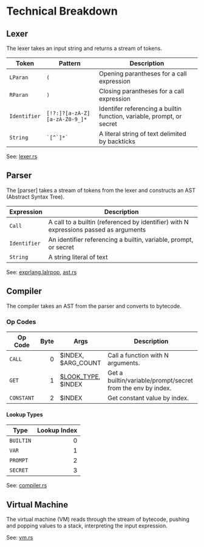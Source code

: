 # Technical Breakdown

## Lexer

The lexer takes an input string and returns a stream of tokens.

| Token        | Pattern                       | Description                                                           |
| ------------ | ----------------------------- | --------------------------------------------------------------------- |
| `LParan`     | `(`                           | Opening parantheses for a call expression                             |
| `RParan`     | `)`                           | Closing parantheses for a call expression                             |
| `Identifier` | `[!?:]?[a-zA-Z][a-zA-Z0-9_]*` | Identifer referencing a builtin function, variable, prompt, or secret |
| `String`     | `` `[^`]*` ``                 | A literal string of text delimited by backticks                       |

See: [lexer.rs](./src/lexer.rs)

## Parser

The [parser] takes a stream of tokens from the lexer and constructs an AST (Abstract Syntax Tree).

| Expression   | Description                                                                           |
| ------------ | ------------------------------------------------------------------------------------- |
| `Call`       | A call to a builtin (referenced by identifier) with N expressions passed as arguments |
| `Identifier` | An identifier referencing a builtin, variable, prompt, or secret                      |
| `String`     | A string literal of text                                                              |

See: [exprlang.lalrpop](./src/exprlang.lalrpop), [ast.rs](./src/ast.rs)

## Compiler

The compiler takes an AST from the parser and converts to bytecode.

### Op Codes

| Op Code    | Byte | Args                                | Description                                                 |
| ---------- | ---: | ----------------------------------- | ----------------------------------------------------------- |
| `CALL`     |    0 | $INDEX, $ARG_COUNT                  | Call a function with N arguments.                           |
| `GET`      |    1 | [$LOOK_TYPE](#lookup-types), $INDEX | Get a builtin/variable/prompt/secret from the env by index. |
| `CONSTANT` |    2 | $INDEX                              | Get constant value by index.                                |

#### Lookup Types

| Type      | Lookup Index |
| --------- | -----------: |
| `BUILTIN` |            0 |
| `VAR`     |            1 |
| `PROMPT`  |            2 |
| `SECRET`  |            3 |

See: [compiler.rs](./src/compiler.rs)

## Virtual Machine

The virtual machine (VM) reads through the stream of bytecode, pushing and popping values to a stack, interpreting the input expression.

See: [vm.rs](./src/vm.rs)
